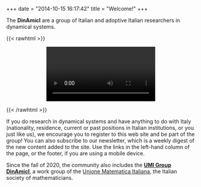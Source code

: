 +++
date = "2014-10-15 16:17:42"
title = "Welcome!"
+++

The **DinAmicI** are a group of Italian and adoptive Italian researchers
in dynamical systems.

{{< rawhtml >}}

<video width="290" autoplay loop style="display:block; margin-left:auto; margin-right:auto; margin-top:1em; margin-bottom: 1em;">
    <source src="/videos/logo.webm" type="video/webm">
    <source src="/videos/logo.mp4" type="video/mp4">
    Your browser does not support the video tag.  
</video>

{{< /rawhtml >}}

If you do research in dynamical systems and have anything to do with
Italy (nationality, residence, current or past positions in Italian
institutions, or you just like us), we encourage you to register to this
web site and be part of the group! You can also subscribe to our
newsletter, which is a weekly digest of the new content added to the
site. Use the links in the left-hand column of the page, or the footer,
if you are using a mobile device.

Since the fall of 2020, the community also includes the [**UMI Group
DinAmicI**](https://umi.dm.unibo.it/gruppi-umi-2/gruppo-umi-dinamici/),
a work group of the [Unione Matematica
Italiana](https://umi.dm.unibo.it/), the Italian society of
mathematicians.
